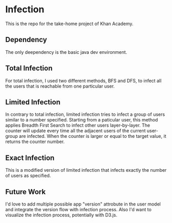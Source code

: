 # Infection
This is the repo for the take-home project of Khan Academy.
## Dependency
The only deependency is the basic java dev environment.
## Total Infection
For total infection, I used two different methods, BFS and DFS, to infect all the users that is reachable from one particular user.
## Limited Infection
In contrary to total infection, limited infection tries to infect a group of users similar to a number specified. Starting from a paticular user, this method applies Breadth First Search to infect other users layer-by-layer. The counter will update every time all the adjacent users of the current user-group are infected. When the counter is larger or equal to the target value, it returns the counter number.
## Exact Infection
This is a modified version of limited infection that infects exactly the number of users as specified. 
## Future Work
I'd love to add multiple possible app "version" attrobute in the user model and integrate the version flow with infection process. Also I'd want to visualize the infection process, potentially with D3.js.
